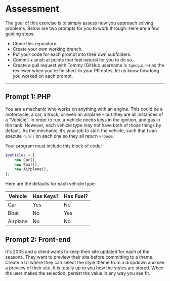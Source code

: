 # Assessment

The goal of this exercise is to simply assess how you approach solving problems. Below are two prompts for you to work through. Here are a few guiding steps:

- Clone this repository.
- Create your own working branch.
- Put your code for each prompt into their own subfolders.
- Commit + push at points that feel natural for you to do so.
- Create a pull request with Tommy (GitHub username is `tgmcguire`) as the reviewer when you're finished. In your PR notes, let us know how long you worked on each prompt.

---

## Prompt 1: PHP

You are a mechanic who works on anything with an engine. This could be a motorcycle, a car, a truck, or even an airplane – but they are all instances of a "Vehicle". In order to run, a Vehicle needs keys in the ignition, and gas in the tank. However, each vehicle type may not have both of those things by default. As the mechanic, it’s your job to start the vehicle, such that I can execute `run()` on each one so they all return `vrooom`.

Your program must include this block of code:

```php
$vehicles = [
	new Car(),
	new Boat(),
	new Airplane(),
];
```

Here are the defaults for each vehicle type:

| Vehicle  | Has Keys? | Has Fuel? |
|----------|-----------|-----------|
| Car      | Yes       | No        |
| Boat     | No        | Yes       |
| Airplane | No        | No        |

## Prompt 2: Front-end

It's 2005 and a client wants to keep their site updated for each of the seasons. They want to preview their site before committing to a theme. Create a UI where they can select the style theme from a dropdown and see a preview of their site. It is totally up to you how the styles are stored. When the user makes the selection, persist the value in any way you see fit.
